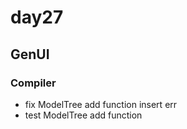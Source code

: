 # day27

## GenUI

### Compiler

- fix ModelTree add function insert err
- test ModelTree add function
